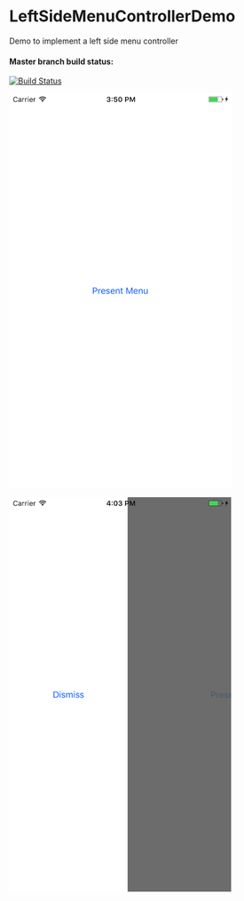 # LeftSideMenuControllerDemo
Demo to implement a left side menu controller

#### Master branch build status: 
[![Build Status](https://travis-ci.org/tomfriwel/LeftSideMenuControllerDemo.svg?branch=master)](https://travis-ci.org/tomfriwel/LeftSideMenuControllerDemo)

![alt tag](https://github.com/tomfriwel/LeftSideMenuControllerDemo/blob/master/Screenshots/Simulator%20Screen%20Shot%202%20Mar%202017%2C%2015.50.53.png)


![alt tag](https://github.com/tomfriwel/LeftSideMenuControllerDemo/blob/master/Screenshots/Simulator%20Screen%20Shot%202%20Mar%202017%2C%2016.03.32.png)
